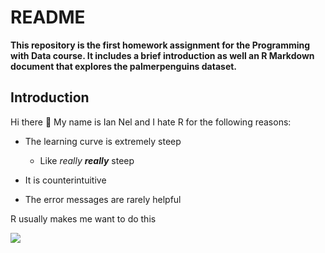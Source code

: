 # README

**This repository is the first homework assignment for the Programming with Data course. It includes a brief introduction as well an R Markdown document that explores the palmerpenguins dataset.**

## Introduction

Hi there :wave: My name is Ian Nel and I hate R for the following reasons:

* The learning curve is extremely steep 

  * Like *really **really*** steep 
  
* It is counterintuitive 

* The error messages are rarely helpful 

R usually makes me want to do this

 ![](https://media.giphy.com/media/3o6ZtiQUuXayJRwwhO/giphy.gif)
 